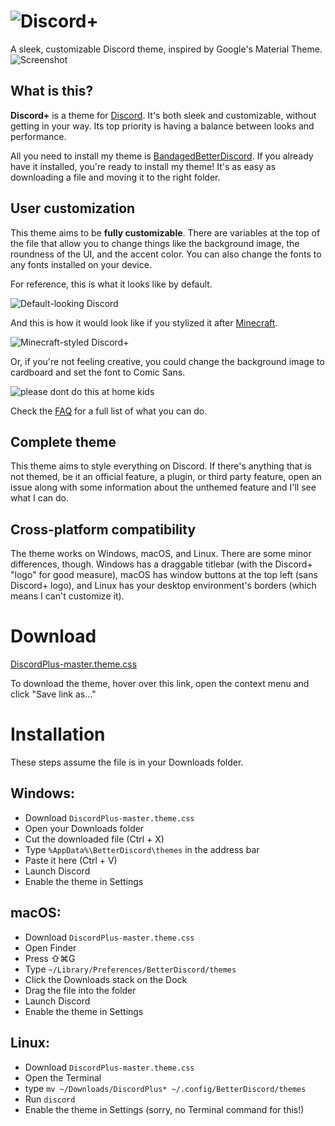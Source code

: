 # ![Discord+](https://github.com/PlusInsta/discord-plus/blob/master/assets/wordmark_black.svg)
A sleek, customizable Discord theme, inspired by Google's Material Theme. 
![Screenshot](https://i.imgur.com/4z1wR9Z.png)

## What is this?

**Discord+** is a theme for [Discord](https://discordapp.com). It's both sleek and customizable, without getting in your way. Its top priority is having a balance between looks and performance.

All you need to install my theme is [BandagedBetterDiscord](https://github.com/rauenzi/BetterDiscordApp). If you already have it installed, you're ready to install my theme! It's as easy as downloading a file and moving it to the right folder.

## User customization
This theme aims to be **fully customizable**.
There are variables at the top of the file that allow you to change things like the background image, the roundness of the UI, and the accent color. You can also change the fonts to any fonts installed on your device.

For reference, this is what it looks like by default.

![Default-looking Discord](https://i.imgur.com/kLsnXvY.png)

And this is how it would look like if you stylized it after [Minecraft](https://minecraft.net).

![Minecraft-styled Discord+](https://i.imgur.com/nkYzMiH.png)

Or, if you're not feeling creative, you could change the background image to cardboard and set the font to Comic Sans.

![please dont do this at home kids](https://i.imgur.com/cgiNA54.png)

Check the [FAQ](https://github.com/PlusInsta/discord-plus/wiki/FAQ) for a full list of what you can do.

## Complete theme
This theme aims to style everything on Discord.
If there's anything that is not themed, be it an official feature, a plugin, or third party feature, open an issue along with some information about the unthemed feature and I'll see what I can do.

## Cross-platform compatibility
The theme works on Windows, macOS, and Linux. There are some minor differences, though.
Windows has a draggable titlebar (with the Discord+ "logo" for good measure), macOS has window buttons at the top left (sans Discord+ logo), and Linux has your desktop environment's borders (which means I can't customize it).

# Download
[DiscordPlus-master.theme.css](https://rawgit.com/PlusInsta/discord-plus/master/DiscordPlus-master.theme.css)

To download the theme, hover over this link, open the context menu and click "Save link as..."

# Installation
These steps assume the file is in your Downloads folder.

## **Windows**:
* Download `DiscordPlus-master.theme.css`
* Open your Downloads folder
* Cut the downloaded file (Ctrl + X)
* Type `%AppData%\BetterDiscord\themes` in the address bar
* Paste it here (Ctrl + V)
* Launch Discord
* Enable the theme in Settings

## **macOS**:
* Download `DiscordPlus-master.theme.css`
* Open Finder
* Press ⇧⌘G
* Type `~/Library/Preferences/BetterDiscord/themes`
* Click the Downloads stack on the Dock
* Drag the file into the folder
* Launch Discord
* Enable the theme in Settings

## **Linux**:
* Download `DiscordPlus-master.theme.css`
* Open the Terminal
* type `mv ~/Downloads/DiscordPlus* ~/.config/BetterDiscord/themes`
* Run `discord`
* Enable the theme in Settings (sorry, no Terminal command for this!)
